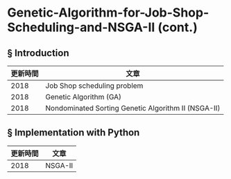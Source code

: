 # Genetic-Algorithm-for-Job-Shop-Scheduling-and-NSGA-II (cont.)

## § Introduction

|更新時間|文章|
|---|---|
|2018|Job Shop scheduling problem|
|2018|Genetic Algorithm (GA)|
|2018|Nondominated Sorting Genetic Algorithm II (NSGA-II)|

## § Implementation with Python

|更新時間|文章|
|---|---|
|2018|NSGA-II|
